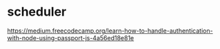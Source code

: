 # scheduler
https://medium.freecodecamp.org/learn-how-to-handle-authentication-with-node-using-passport-js-4a56ed18e81e